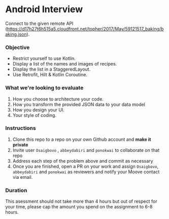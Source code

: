 # Android Interview

Connect to the given remote API (https://d17h27t6h515a5.cloudfront.net/topher/2017/May/59121517_baking/baking.json).

### Objective
- Restrict yourself to use Kotlin.
- Display a list of the names and images of recipes.
- Display the list in a StaggeredLayout. 
- Use Retrofit, Hilt & Kotlin Coroutine.

### What we're looking to evaluate
1. How you choose to architecture your code.
2. How you transform the provided JSON data to your data model
3. How you design your UI.
4. Your style of coding.

### Instructions
1. Clone this repo to a repo on your own Github account and **make it private**
2. Invite user `Osaigbovo` , `abbeydabiri` and `ponokwai` to collaborate on that repo
3. Address each step of the problem above and commit as necessary
4. Once you are finished, open a PR on your work and assign `Osaigbovo`, `abbeydabiri` and `ponokwai` as reviewers and notify your Moove contact via email.

### Duration
This asessment should not take more than 4 hours but out of respect for your time, please cap the amount you spend on the assignment to 6-8 hours.

